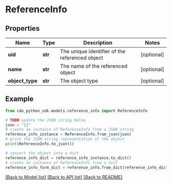 # ReferenceInfo


## Properties

Name | Type | Description | Notes
------------ | ------------- | ------------- | -------------
**uid** | **str** | The unique identifier of the referenced object | [optional] 
**name** | **str** | The name of the referenced object | [optional] 
**object_type** | **str** | The object type | [optional] 

## Example

```python
from cdo_python_sdk.models.reference_info import ReferenceInfo

# TODO update the JSON string below
json = "{}"
# create an instance of ReferenceInfo from a JSON string
reference_info_instance = ReferenceInfo.from_json(json)
# print the JSON string representation of the object
print(ReferenceInfo.to_json())

# convert the object into a dict
reference_info_dict = reference_info_instance.to_dict()
# create an instance of ReferenceInfo from a dict
reference_info_form_dict = reference_info.from_dict(reference_info_dict)
```
[[Back to Model list]](../README.md#documentation-for-models) [[Back to API list]](../README.md#documentation-for-api-endpoints) [[Back to README]](../README.md)


